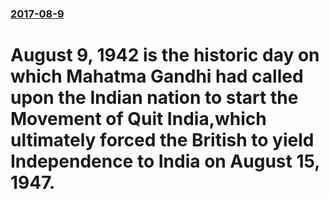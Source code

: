 ### [2017-08-9](/news/2017/08/9/index.md)

# August 9, 1942 is the historic day on which Mahatma Gandhi had called upon the Indian nation to start the Movement of Quit India,which ultimately forced the British to yield Independence to India on August 15, 1947.



